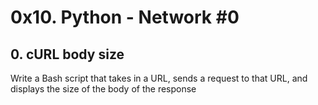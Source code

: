 # 0x10. Python - Network #0
## 0. cURL body size
Write a Bash script that takes in a URL, sends a request to that URL, and displays the size of the body of the response